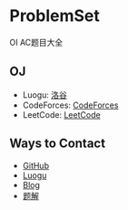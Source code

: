 # ProblemSet

OI AC题目大全

## OJ

- Luogu: [洛谷](https://luogu.com.cn)
- CodeForces: [CodeForces](https://codeforces.com/)
- LeetCode: [LeetCode](https://leetcode-cn.com)

## Ways to Contact

- [GitHub](https://github.com/aeilot)
- [Luogu](https://www.luogu.com.cn/user/288532)
- [Blog](https://aeilot.github.io)
- [题解](https://aeilot.github.io/categories/OI-刷题/)
